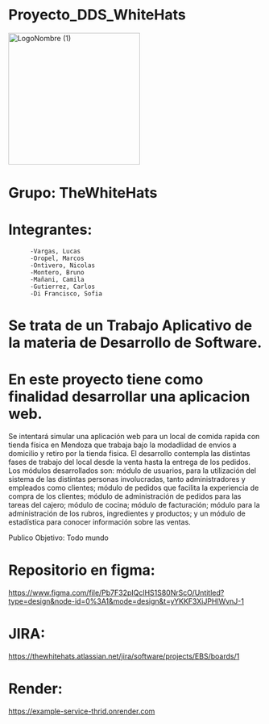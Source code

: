 # Proyecto_DDS_WhiteHats

<img width="261" alt="LogoNombre (1)" src="https://github.com/CharlysHD/Proyecto_DDS_WhiteHats/assets/142851934/d10a99bd-eb99-4abf-9d95-782daac01d6a">

# Grupo: TheWhiteHats
# Integrantes: 
          -Vargas, Lucas
          -Oropel, Marcos
          -Ontivero, Nicolas
          -Montero, Bruno
          -Mañani, Camila
          -Gutierrez, Carlos
          -Di Francisco, Sofia

# Se trata de un Trabajo Aplicativo de la materia de Desarrollo de Software.

# En este proyecto  tiene como finalidad desarrollar una aplicacion web.
Se intentará simular una aplicación web para un local de comida rapida  con tienda física en Mendoza que trabaja bajo la modadlidad de envios a domicilio y retiro por la tienda fisica. 
El desarrollo contempla las distintas fases de trabajo del local desde la venta hasta la entrega de los pedidos. Los módulos desarrollados son: módulo de usuarios, para la utilización del sistema de las distintas personas involucradas, tanto administradores y empleados como clientes; módulo de pedidos que facilita la experiencia de compra de los clientes; módulo de administración de pedidos para las tareas del cajero; módulo de cocina; módulo de facturación; módulo para la administración de los rubros, ingredientes y productos; y un módulo de estadística para conocer información sobre las ventas.

Publico Objetivo: Todo mundo

# Repositorio en figma: 
https://www.figma.com/file/Pb7F32pIQclHS1S80NrScO/Untitled?type=design&node-id=0%3A1&mode=design&t=yYKKF3XiJPHlWvnJ-1
# JIRA:
https://thewhitehats.atlassian.net/jira/software/projects/EBS/boards/1
# Render:
https://example-service-thrid.onrender.com

